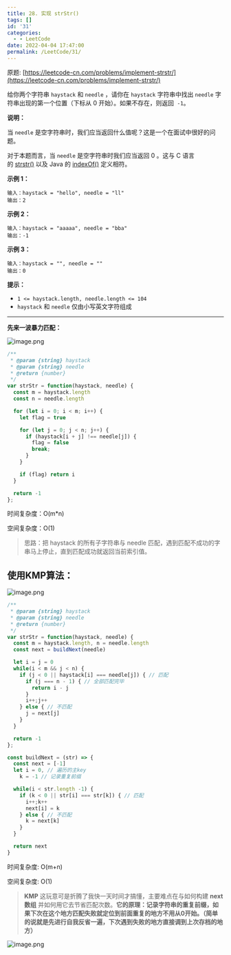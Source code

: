 ```yaml
---
title: 28. 实现 strStr()
tags: []
id: '31'
categories:
  - - LeetCode
date: 2022-04-04 17:47:00
permalink: /LeetCode/31/
---
```


原题: [https://leetcode-cn.com/problems/implement-strstr/](https://leetcode-cn.com/problems/implement-strstr/)

给你两个字符串 `haystack` 和 `needle` ，请你在 `haystack` 字符串中找出 `needle` 字符串出现的第一个位置（下标从 0 开始）。如果不存在，则返回  `-1`。

**说明：**

当 `needle` 是空字符串时，我们应当返回什么值呢？这是一个在面试中很好的问题。

对于本题而言，当 `needle` 是空字符串时我们应当返回 0 。这与 C 语言的 [strstr()](https://baike.baidu.com/item/strstr/811469) 以及 Java 的 [indexOf()](https://docs.oracle.com/javase/7/docs/api/java/lang/String.html#indexOf(java.lang.String)) 定义相符。

<!--more-->

**示例 1：**

```
输入：haystack = "hello", needle = "ll"
输出：2

```

**示例 2：**

```
输入：haystack = "aaaaa", needle = "bba"
输出：-1

```

**示例 3：**

```
输入：haystack = "", needle = ""
输出：0

```

**提示：**

- `1 <= haystack.length, needle.length <= 104`
- `haystack` 和 `needle` 仅由小写英文字符组成

***

**先来一波暴力匹配：**

![image.png](https://s2.loli.net/2022/04/03/fO8MFdRraHTLtnw.png)

```jsx
/**
 * @param {string} haystack
 * @param {string} needle
 * @return {number}
 */
var strStr = function(haystack, needle) {
  const m = haystack.length
  const n = needle.length

  for (let i = 0; i < m; i++) {
    let flag = true

    for (let j = 0; j < n; j++) {
      if (haystack[i + j] !== needle[j]) {
        flag = false
        break;
      }
    }

    if (flag) return i
  }

  return -1
};
```

时间复杂度：O(m*n)

空间复杂度：O(1)

> 思路：把 haystack 的所有子字符串与 needle 匹配，遇到匹配不成功的字串马上停止，直到匹配成功就返回当前索引值。

## 使用KMP算法：

![image.png](https://s2.loli.net/2022/04/04/2IPtDYpZnLeiO4f.png)

```jsx
/**
 * @param {string} haystack
 * @param {string} needle
 * @return {number}
 */
var strStr = function(haystack, needle) {
  const m = haystack.length, n = needle.length
  const next = buildNext(needle)

  let i = j = 0
  while(i < m && j < n) {
    if (j < 0 || haystack[i] === needle[j]) { // 匹配
      if (j === n - 1) { // 全部匹配完毕
        return i - j
      }
      i++;j++
    } else { // 不匹配
      j = next[j]
    }
  }

  return -1
};

const buildNext = (str) => {
  const next = [-1]
  let i = 0, // 遍历的主key
    k = -1 // 记录重复前缀

  while(i < str.length -1) {
    if (k < 0 || str[i] === str[k]) { // 匹配
      i++;k++
      next[i] = k
    } else { // 不匹配
      k = next[k]
    }
  }

  return next
}
```

时间复杂度: O(m+n)

空间复杂度: O(1)

> **KMP** 这玩意可是折腾了我快一天时间才搞懂，主要难点在与如何构建 **next数组** 并如何用它去节省匹配次数。**它的原理：记录字符串的重复前缀，如果下次在这个地方匹配失败就定位到前面重复的地方不用从0开始。（简单的说就是先进行自我反省一遍，下次遇到失败的地方直接调到上次存档的地方）**
> 

![image.png](https://s2.loli.net/2022/04/04/zWHSE7Ix3ARNJgK.png)
